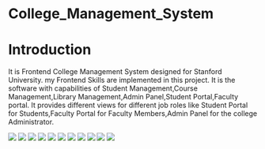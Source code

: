 # College_Management_System
<h1>Introduction</h1>
It is Frontend College Management System designed for Stanford University. my Frontend Skills are implemented in this project. It is the software with capabilities of Student Management,Course Management,Library Management,Admin Panel,Student Portal,Faculty portal. It provides different views for different job roles like Student Portal for Students,Faculty Portal for Faculty Members,Admin Panel for the college Administrator.

![](https://github.com/Abhiraj-Sardar/College_Management_System/blob/main/OUTPUT/homepage.gif)
![](https://github.com/Abhiraj-Sardar/College_Management_System/blob/main/OUTPUT/adminpanel.gif)
![](https://github.com/Abhiraj-Sardar/College_Management_System/blob/main/OUTPUT/studentmanage.gif)
![](https://github.com/Abhiraj-Sardar/College_Management_System/blob/main/OUTPUT/course.gif)
![](https://github.com/Abhiraj-Sardar/College_Management_System/blob/main/OUTPUT/exam.gif)
![](https://github.com/Abhiraj-Sardar/College_Management_System/blob/main/OUTPUT/library.gif)
![](https://github.com/Abhiraj-Sardar/College_Management_System/blob/main/OUTPUT/faculty.gif)
![](https://github.com/Abhiraj-Sardar/College_Management_System/blob/main/OUTPUT/studentp1.gif)
![](https://github.com/Abhiraj-Sardar/College_Management_System/blob/main/OUTPUT/studentp2.gif)
![](https://github.com/Abhiraj-Sardar/College_Management_System/blob/main/OUTPUT/facultyp1.gif)
![](https://github.com/Abhiraj-Sardar/College_Management_System/blob/main/OUTPUT/facultyp2.gif)
